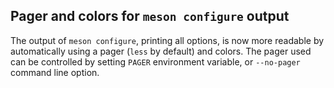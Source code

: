 ## Pager and colors for `meson configure` output

The output of `meson configure`, printing all options, is now more readable by
automatically using a pager (`less` by default) and colors. The pager used can
be controlled by setting `PAGER` environment variable, or `--no-pager` command
line option.
